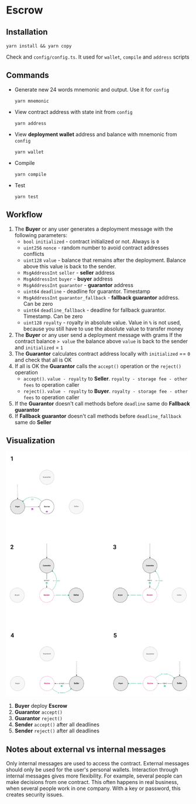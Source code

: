 # Escrow
## Installation
```shell
yarn install && yarn copy
```

Check and `config/config.ts`. It used for `wallet`, `compile` and `address` scripts

## Commands
* Generate new 24 words mnemonic and output. Use it for `config`
  ```shell
  yarn mnemonic
  ```
  
* View contract address with state init from `config`
    ```shell
  yarn address
  ```
  
* View **deployment wallet** address and balance with mnemonic from `config`
  ```shell
  yarn wallet
  ```
  
* Compile
  ```shell
  yarn compile
  ```
  
* Test
  ```shell
  yarn test
  ```

## Workflow
1. The **Buyer** or any user generates a deployment message with the following parameters:
   * `bool` `initialized` - contract initialized or not. Always is `0`
   * `uint256` `nonce` - random number to avoid contract addresses conflicts
   * `uint128` `value` - balance that remains after the deployment. 
                         Balance above this value is back to the sender.
   * `MsgAddressInt` `seller` - **seller** address
   * `MsgAddressInt` `buyer` - **buyer** address
   * `MsgAddressInt` `guarantor` - **guarantor** address
   * `uint64` `deadline` - deadline for guarantor. Timestamp
   * `MsgAddressInt` `guarantor_fallback` - **fallback guarantor** address. Can be zero
   * `uint64` `deadline_fallback` - deadline for fallback guarantor. Timestamp. Can be zero
   * `uint128` `royalty` - royalty in absolute value.
                           Value in `%` is not used, because you still have to use the absolute value to transfer money
2. The **Buyer** or any user send a deployment message with grams
   If the contract balance `> value` the balance above `value` is back to the sender and `initialized` = `1`
3. The **Guarantor** calculates contract address locally with `initialized` == `0` and check that all is OK
4. If all is OK the **Guarantor** calls the `accept()` operation or the `reject()` operation
   * `accept()`. `value - royalty` to **Seller**. `royalty - storage fee - other fees` to operation caller
   * `reject()`. `value - royalty` to **Buyer**. `royalty - storage fee - other fees` to operation caller
5. If the **Guarantor** doesn't call methods before `deadline` same do **Fallback guarantor**
6. If **Fallback guarantor** doesn't call methods before `deadline_fallback` same do **Seller**

## Visualization
![scheme](docs/scheme.jpg)

1. **Buyer** deploy **Escrow**
2. **Guarantor** `accept()`
3. **Guarantor** `reject()`
4. **Sender** `accept()` after all deadlines
5. **Sender** `reject()` after all deadlines

## Notes about external vs internal messages
Only internal messages are used to access the contract.
External messages should only be used for the user's personal wallets.
Interaction through internal messages gives more flexibility.
For example, several people can make decisions from one contract.
This often happens in real business, when several people work in one company.
With a key or password, this creates security issues.